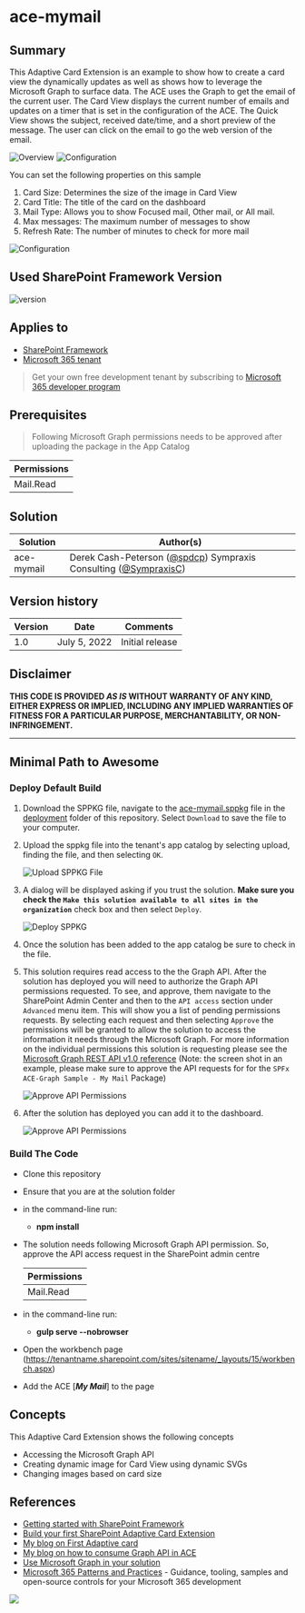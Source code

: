 # ace-mymail

## Summary

This Adaptive Card Extension is an example to show how to create a card view the dynamically updates as well as shows how to leverage the Microsoft Graph to surface data. The ACE uses the Graph to get the email of the current user. The Card View displays the current number of emails and updates on a timer that is set in the configuration of the ACE. The Quick View shows the subject, received date/time, and a short preview of the message. The user can click on the email to go the web version of the email.

![Overview](./assets/ace-cardviews.png)  ![Configuration](./assets/quickview.png)

You can set the following properties on this sample

1. Card Size: Determines the size of the image in Card View
1. Card Title: The title of the card on the dashboard
1. Mail Type: Allows you to show Focused mail, Other mail, or All mail.
1. Max messages: The maximum number of messages to show
1. Refresh Rate: The number of minutes to check for more mail

![Configuration](./assets/aceconfig.png)

## Used SharePoint Framework Version

![version](https://img.shields.io/badge/version-1.14-green.svg)

## Applies to

- [SharePoint Framework](https://aka.ms/spfx)
- [Microsoft 365 tenant](https://docs.microsoft.com/en-us/sharepoint/dev/spfx/set-up-your-developer-tenant)

> Get your own free development tenant by subscribing to [Microsoft 365 developer program](http://aka.ms/o365devprogram)

## Prerequisites

> Following Microsoft Graph permissions needs to be approved after uploading the package in the App Catalog

| Permissions         |
|---------------------|
| Mail.Read           |

## Solution

Solution|Author(s)
--------|---------
ace-mymail | Derek Cash-Peterson ([@spdcp](https://twitter.com/spdcp)) Sympraxis Consulting ([@SympraxisC](https://twitter.com/SympraxisC))

## Version history

Version|Date|Comments
-------|----|--------
1.0|July 5, 2022|Initial release

## Disclaimer

**THIS CODE IS PROVIDED *AS IS* WITHOUT WARRANTY OF ANY KIND, EITHER EXPRESS OR IMPLIED, INCLUDING ANY IMPLIED WARRANTIES OF FITNESS FOR A PARTICULAR PURPOSE, MERCHANTABILITY, OR NON-INFRINGEMENT.**

---

## Minimal Path to Awesome

### Deploy Default Build

1. Download the SPPKG file, navigate to the [ace-mymail.sppkg](./deployment/ace-mymail.sppkg) file in the [deployment](./deployment) folder of this repository. Select `Download` to save the file to your computer.

1. Upload the sppkg file into the tenant's app catalog by selecting upload, finding the file, and then selecting `OK`.

    ![Upload SPPKG File](./assets/uploadsppkg.png)

1. A dialog will be displayed asking if you trust the solution. **Make sure you check the `Make this solution available to all sites in the organization`** check box and then select `Deploy`.

    ![Deploy SPPKG](./assets/deploysppkg.png)

1. Once the solution has been added to the app catalog be sure to check in the file.

1. This solution requires read access to the the Graph API. After the solution has deployed you will need to authorize the Graph API permissions requested. To see, and approve, them navigate to the SharePoint Admin Center and then to the `API access` section under `Advanced` menu item. This will show you a list of pending permissions requests. By selecting each request and then selecting `Approve` the permissions will be granted to allow the solution to access the information it needs through the Microsoft Graph. For more information on the individual permissions this solution is requesting please see the [Microsoft Graph REST API v1.0 reference](https://docs.microsoft.com/en-us/graph/api/overview?toc=.%2Fref%2Ftoc.json&view=graph-rest-1.0) (Note: the screen shot in an example, please make sure to approve the API requests for for the `SPFx ACE-Graph Sample - My Mail` Package)

    ![Approve API Permissions](./assets/approveapipermissions.png)

1. After the solution has deployed you can add it to the dashboard.

    ![Approve API Permissions](./assets/addtodashboard.png)

### Build The Code

- Clone this repository
- Ensure that you are at the solution folder
- in the command-line run:
  - **npm install**
- The solution needs following Microsoft Graph API permission. So, approve the API access request in the SharePoint admin centre

  | Permissions         |
  |---------------------|
  | Mail.Read           |

- in the command-line run:
  - **gulp serve --nobrowser**
- Open the workbench page (<https://tenantname.sharepoint.com/sites/sitename/_layouts/15/workbench.aspx>)
- Add the ACE [***My Mail***] to the page

## Concepts

This Adaptive Card Extension shows the following concepts

- Accessing the Microsoft Graph API
- Creating dynamic image for Card View using dynamic SVGs
- Changing images based on card size

## References

- [Getting started with SharePoint Framework](https://docs.microsoft.com/en-us/sharepoint/dev/spfx/set-up-your-developer-tenant)
- [Build your first SharePoint Adaptive Card Extension](https://docs.microsoft.com/en-us/sharepoint/dev/spfx/viva/get-started/build-first-sharepoint-adaptive-card-extension)
- [My blog on First Adaptive card](https://siddharthvaghasia.com/2021/12/29/create-your-first-adaptive-card-extension-with-spfx/)
- [My blog on how to consume Graph API in ACE](https://siddharthvaghasia.com/2022/01/02/how-to-call-and-show-graph-api-data-in-spfx-ace/)
- [Use Microsoft Graph in your solution](https://docs.microsoft.com/en-us/sharepoint/dev/spfx/web-parts/get-started/using-microsoft-graph-apis)
- [Microsoft 365 Patterns and Practices](https://aka.ms/m365pnp) - Guidance, tooling, samples and open-source controls for your Microsoft 365 development

<img src="https://pnptelemetry.azurewebsites.net/spfx-reference-scenarios/samples/ace-mymail" />

